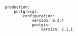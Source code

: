 <!-- layout:code post: 1985-09-26-postgis-installation_installing-with-cloud-66 -->

```

production:
    postgresql:
        configuration:
        	version: 9.3.4
            postgis:
                version: 2.1.1

```
